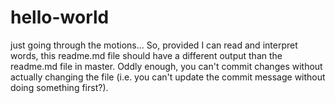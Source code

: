 # hello-world
just going through the motions...
So, provided I can read and interpret words, this readme.md file should have a different output than the readme.md file in master. Oddly enough, you can't commit changes without actually changing the file (i.e. you can't update the commit message without doing something first?).

